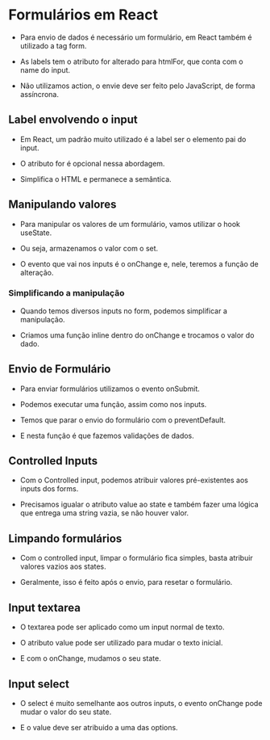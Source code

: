 # Formulários em React

- Para envio de dados é necessário um formulário, em React também é utilizado a tag form.

- As labels tem o atributo for alterado para htmlFor, que conta com o name do input.

- Não utilizamos action, o envie deve ser feito pelo JavaScript, de forma assíncrona.

## Label envolvendo o input

- Em React, um padrão muito utilizado é a label ser o elemento pai do input.

- O atributo for é opcional nessa abordagem.

- Simplifica o HTML e permanece a semântica.

## Manipulando valores

- Para manipular os valores de um formulário, vamos utilizar o hook useState.

- Ou seja, armazenamos o valor com o set.

- O evento que vai nos inputs é o onChange e, nele, teremos a função de alteração.

### Simplificando a manipulação

- Quando temos diversos inputs no form, podemos simplificar a manipulação.

- Criamos uma função inline dentro do onChange e trocamos o valor do dado.

## Envio de Formulário

- Para enviar formulários utilizamos o evento onSubmit.

- Podemos executar uma função, assim como nos inputs.

- Temos que parar o envio do formulário com o preventDefault.

- E nesta função é que fazemos validações de dados.

## Controlled Inputs

- Com o Controlled input, podemos atribuir valores pré-existentes aos inputs dos forms.

- Precisamos igualar o atributo value ao state e também fazer uma lógica que entrega uma string vazia, se não houver valor.

## Limpando formulários

- Com o controlled input, limpar o formulário fica simples, basta atribuir valores vazios aos states.

- Geralmente, isso é feito após o envio, para resetar o formulário.

## Input textarea

- O textarea pode ser aplicado como um input normal de texto.

- O atributo value pode ser utilizado para mudar o texto inicial.

- E com o onChange, mudamos o seu state.

## Input select

- O select é muito semelhante aos outros inputs, o evento onChange pode mudar o valor do seu state.

- E o value deve ser atribuido a uma das options.

